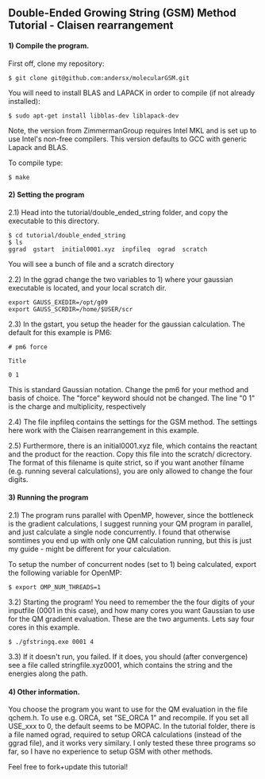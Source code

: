 ## Double-Ended Growing String (GSM) Method Tutorial - Claisen rearrangement 

#### 1) Compile the program. 
First off, clone my repository:

    $ git clone git@github.com:andersx/molecularGSM.git

You will need to install BLAS and LAPACK in order to compile (if not already installed):

    $ sudo apt-get install libblas-dev liblapack-dev
    
Note, the version from ZimmermanGroup requires Intel MKL and is set up to use Intel's non-free compilers. This version defaults to GCC with generic Lapack and BLAS.

To compile type:

    $ make

#### 2) Setting the program
2.1) Head into the tutorial/double_ended_string folder, and copy the executable to this directory.

    $ cd tutorial/double_ended_string
    $ ls
    ggrad  gstart  initial0001.xyz  inpfileq  ograd  scratch

You will see a bunch of file and a scratch directory

2.2) In the ggrad change the two variables to 1) where your gaussian executable is located, and your local scratch dir.

    export GAUSS_EXEDIR=/opt/g09
    export GAUSS_SCRDIR=/home/$USER/scr

2.3) In the gstart, you setup the header for the gaussian calculation. The default for this example is PM6:

    # pm6 force
    
    Title
    
    0 1

This is standard Gaussian notation. Change the pm6 for your method and basis of choice. The "force" keyword should not be changed. The line "0 1" is the charge and multiplicity, respectively

2.4) The file inpfileq contains the settings for the GSM method. The settings here work with the Claisen rearrangement in this example.

2.5) Furthermore, there is an initial0001.xyz file, which contains the reactant and the product for the reaction. Copy this file into the scratch/ dicrectory. The format of this filename is quite strict, so if you want another filname (e.g. running several calculations), you are only allowed to change the four digits. 

#### 3) Running the program
2.1) The program runs parallel with OpenMP, however, since the bottleneck is the gradient calculations, I suggest running your QM program in parallel, and just calculate a single node concurrently. I found that otherwise somtimes you end up with only one QM calculation running, but this is just my guide - might be different for your calculation.

To setup the number of concurrent nodes (set to 1) being calculated, export the following variable for OpenMP:

    $ export OMP_NUM_THREADS=1

3.2) Starting the program! You need to remember the the four digits of your inputfile (0001 in this case), and how many cores you want Gaussian to use for the QM gradient evaluation. These are the two arguments. Lets say four cores in this example.

    $ ./gfstringq.exe 0001 4

3.3) If it doesn't run, you failed. If it does, you should (after convergence) see a file called stringfile.xyz0001, which contains the string and the energies along the path. 


#### 4) Other information.

You choose the program you want to use for the QM evaluation in the file qchem.h. To use e.g. ORCA, set "SE_ORCA 1" and recompile. If you set all USE_xxx to 0, the default seems to be MOPAC. In the tutorial folder, there is a file named ograd, required to setup ORCA calculations (instead of the ggrad file), and it works very similary. I only tested these three programs so far, so I have no experience to setup GSM with other methods.

Feel free to fork+update this tutorial!
